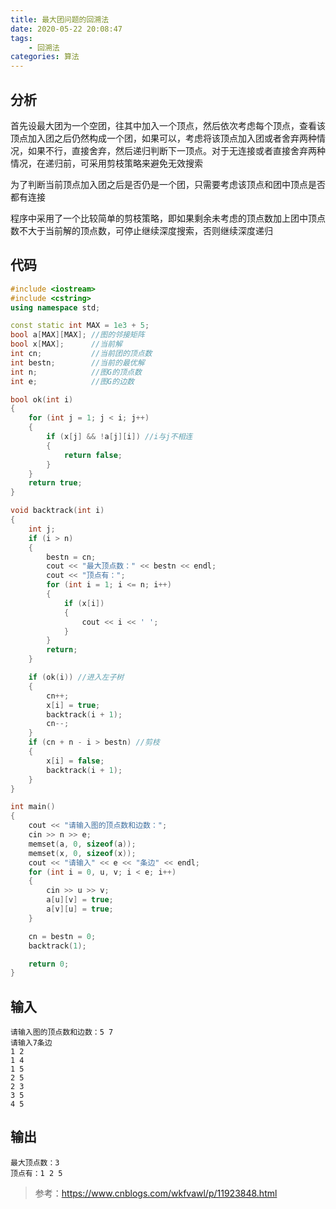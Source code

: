 ```yaml
---
title: 最大团问题的回溯法
date: 2020-05-22 20:08:47
tags:
	- 回溯法
categories: 算法
---
```


## 分析

首先设最大团为一个空团，往其中加入一个顶点，然后依次考虑每个顶点，查看该顶点加入团之后仍然构成一个团，如果可以，考虑将该顶点加入团或者舍弃两种情况，如果不行，直接舍弃，然后递归判断下一顶点。对于无连接或者直接舍弃两种情况，在递归前，可采用剪枝策略来避免无效搜索

为了判断当前顶点加入团之后是否仍是一个团，只需要考虑该顶点和团中顶点是否都有连接

程序中采用了一个比较简单的剪枝策略，即如果剩余未考虑的顶点数加上团中顶点数不大于当前解的顶点数，可停止继续深度搜索，否则继续深度递归

<!-- more -->

## 代码

``` cpp
#include <iostream>
#include <cstring>
using namespace std;

const static int MAX = 1e3 + 5;
bool a[MAX][MAX]; //图的邻接矩阵
bool x[MAX];      //当前解
int cn;           //当前团的顶点数
int bestn;        //当前的最优解
int n;            //图G的顶点数
int e;            //图G的边数

bool ok(int i)
{
    for (int j = 1; j < i; j++)
    {
        if (x[j] && !a[j][i]) //i与j不相连
        {
            return false;
        }
    }
    return true;
}

void backtrack(int i)
{
    int j;
    if (i > n)
    {
        bestn = cn;
        cout << "最大顶点数：" << bestn << endl;
        cout << "顶点有：";
        for (int i = 1; i <= n; i++)
        {
            if (x[i])
            {
                cout << i << ' ';
            }
        }
        return;
    }

    if (ok(i)) //进入左子树
    {
        cn++;
        x[i] = true;
        backtrack(i + 1);
        cn--;
    }
    if (cn + n - i > bestn) //剪枝
    {
        x[i] = false;
        backtrack(i + 1);
    }
}

int main()
{
    cout << "请输入图的顶点数和边数：";
    cin >> n >> e;
    memset(a, 0, sizeof(a));
    memset(x, 0, sizeof(x));
    cout << "请输入" << e << "条边" << endl;
    for (int i = 0, u, v; i < e; i++)
    {
        cin >> u >> v;
        a[u][v] = true;
        a[v][u] = true;
    }

    cn = bestn = 0;
    backtrack(1);

    return 0;
}
```

## 输入

```
请输入图的顶点数和边数：5 7
请输入7条边
1 2
1 4
1 5
2 5
2 3
3 5
4 5
```

## 输出

```
最大顶点数：3
顶点有：1 2 5
```



> 参考：https://www.cnblogs.com/wkfvawl/p/11923848.html